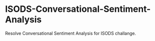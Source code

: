 # ISODS-Conversational-Sentiment-Analysis
Resolve Conversational Sentiment Analysis for ISODS challange.
